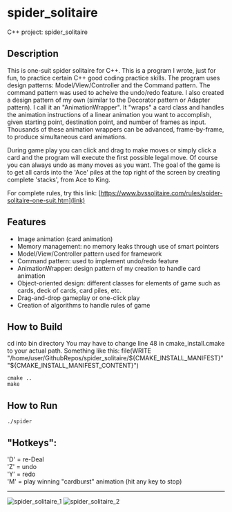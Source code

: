 # spider_solitaire
C++ project: spider_solitaire
## Description
This is one-suit spider solitaire for C++. This is a program I wrote, just for fun, to practice certain C++ good coding practice skills. The program uses design patterns: Model/View/Controller and the Command pattern. The command pattern was used to acheive the undo/redo feature. I also created a design pattern of my own (similar to the Decorator pattern or Adapter pattern). I call it an "AnimationWrapper". It "wraps" a card class and handles the animation instructions of a linear animation you want to accomplish, given starting point, destination point, and number of frames as input. Thousands of these animation wrappers can be advanced, frame-by-frame, to produce simultaneous card animations.

During game play you can click and drag to make moves or simply click a card and the program will execute the first possible legal move. Of course you can always undo as many moves as you want. The goal of the game is to get all cards into the 'Ace' piles at the top right of the screen by creating complete 'stacks', from Ace to King.

For complete rules, try this link: [https://www.bvssolitaire.com/rules/spider-solitaire-one-suit.htm](link)

## Features
* Image animation (card animation)
* Memory management: no memory leaks through use of smart pointers
* Model/View/Controller pattern used for framework
* Command pattern: used to implement undo/redo feature
* AnimationWrapper: design pattern of my creation to handle card animation
* Object-oriented design: different classes for elements of game such as cards, deck of cards, card piles, etc.
* Drag-and-drop gameplay or one-click play
* Creation of algorithms to handle rules of game

## How to Build
cd into bin directory
You may have to change line 48 in cmake_install.cmake to your actual path. Something like this:
file(WRITE "/home/user/GithubRepos/spider_solitaire/${CMAKE_INSTALL_MANIFEST}"
     "${CMAKE_INSTALL_MANIFEST_CONTENT}")
```
cmake ..
make
```
## How to Run
```
./spider
```
## "Hotkeys":
'D' = re-Deal<br>
'Z' = undo<br>
'Y' = redo<br>
'M' = play winning "cardburst" animation (hit any key to stop)<br>
***
![spider_solitaire_1](https://user-images.githubusercontent.com/53150782/193928067-8a2cc551-0ba7-409c-8d1f-43f8c16fe98b.PNG)
![spider_solitaire_2](https://user-images.githubusercontent.com/53150782/193928085-1b964497-13f5-45b3-bbf8-049a358e0a2e.PNG)
